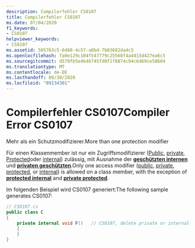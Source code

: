 ```yaml
---
description: Compilerfehler CS0107
title: Compilerfehler CS0107
ms.date: 07/04/2020
f1_keywords:
- CS0107
helpviewer_keywords:
- CS0107
ms.assetid: 505763c5-6d68-4c57-a8bd-7b03682da4c5
ms.openlocfilehash: fa0e129c104f547779c25568f4a4415d427ea6c5
ms.sourcegitcommit: d579fb5e4b46745fd0f1f8874c94c6469ce58604
ms.translationtype: MT
ms.contentlocale: de-DE
ms.lasthandoff: 08/30/2020
ms.locfileid: "89134301"
---
```

# <a name="compiler-error-cs0107"></a><span data-ttu-id="5a379-103">Compilerfehler CS0107</span><span class="sxs-lookup"><span data-stu-id="5a379-103">Compiler Error CS0107</span></span>

<span data-ttu-id="5a379-104">Mehr als ein Schutzmodifizierer.</span><span class="sxs-lookup"><span data-stu-id="5a379-104">More than one protection modifier</span></span>

<span data-ttu-id="5a379-105">Für einen Klassenmember ist nur ein Zugriffsmodifizierer ([Public](../language-reference/keywords/public.md), [private](../language-reference/keywords/private.md), [Protected](../language-reference/keywords/protected.md)oder [internal](../language-reference/keywords/internal.md)) zulässig, mit Ausnahme der [**geschützten internen**](../language-reference/keywords/protected-internal.md) und [**privaten geschützten**](../language-reference/keywords/private-protected.md).</span><span class="sxs-lookup"><span data-stu-id="5a379-105">Only one access modifier ([public](../language-reference/keywords/public.md), [private](../language-reference/keywords/private.md), [protected](../language-reference/keywords/protected.md), or [internal](../language-reference/keywords/internal.md)) is allowed on a class member, with the exception of [**protected internal**](../language-reference/keywords/protected-internal.md) and [**private protected**](../language-reference/keywords/private-protected.md).</span></span>

<span data-ttu-id="5a379-106">Im folgenden Beispiel wird CS0107 generiert:</span><span class="sxs-lookup"><span data-stu-id="5a379-106">The following sample generates CS0107:</span></span>

```csharp
// CS0107.cs
public class C
{
    private internal void F()   // CS0107, delete private or internal
    {
    }
}
```
